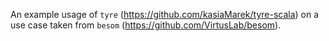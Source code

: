 An example usage of `tyre` (https://github.com/kasiaMarek/tyre-scala)
on a use case taken from `besom` (https://github.com/VirtusLab/besom). 
